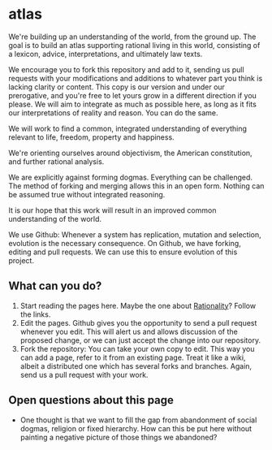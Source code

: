 # atlas

We're building up an understanding of the world, from the ground up. The goal is to build an atlas supporting rational living in this world, consisting of a lexicon, advice, interpretations, and ultimately law texts.

We encourage you to fork this repository and add to it, sending us pull requests with your modifications and additions to whatever part you think is lacking clarity or content. This copy is our version and under our prerogative, and you're free to let yours grow in a different direction if you please. We will aim to integrate as much as possible here, as long as it fits our interpretations of reality and reason. You can do the same.

We will work to find a common, integrated understanding of everything relevant to life, freedom, property and happiness.

We're orienting ourselves around objectivism, the American constitution, and further rational analysis.

We are explicitly against forming dogmas. Everything can be challenged. The method of forking and merging allows this in an open form. Nothing can be assumed true without integrated reasoning.

It is our hope that this work will result in an improved common understanding of the world.

We use Github: Whenever a system has replication, mutation and selection, evolution is the necessary consequence. On Github, we have forking, editing and pull requests. We can use this to ensure evolution of this project.

## What can you do?

1. Start reading the pages here. Maybe the one about [Rationality](Rationality.md)? Follow the links.
2. Edit the pages. Github gives you the opportunity to send a pull request whenever you edit. This will alert us and allows discussion of the proposed change, or we can just accept the change into our repository.
3. Fork the repository: You can take your own copy to edit. This way you can add a page, refer to it from an existing page. Treat it like a wiki, albeit a distributed one which has several forks and branches.
Again, send us a pull request with your work.

## Open questions about this page

* One thought is that we want to fill the gap from abandonment of social dogmas, religion or fixed hierarchy. How can this be put here without painting a negative picture of those things we abandoned?
